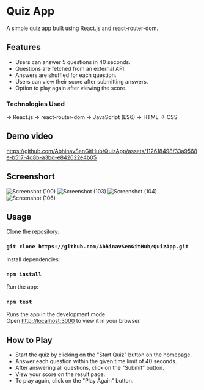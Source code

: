 # Quiz App

A simple quiz app built using React.js and react-router-dom.

## Features
- Users can answer 5 questions in 40 seconds.
- Questions are fetched from an external API.
- Answers are shuffled for each question.
- Users can view their score after submitting answers.
- Option to play again after viewing the score.  

### Technologies Used
-> React.js
-> react-router-dom
-> JavaScript (ES6)
-> HTML
-> CSS

## Demo video 
https://github.com/AbhinavSenGitHub/QuizApp/assets/112618498/33a9568e-b517-4d8b-a3bd-e842622e4b05

## Screenshort
![Screenshot (100)](https://github.com/AbhinavSenGitHub/QuizApp/assets/112618498/c5f04d9d-a5fe-4085-b3dd-42eb9fc397b2)
![Screenshot (103)](https://github.com/AbhinavSenGitHub/QuizApp/assets/112618498/07abb3a3-bc26-44b9-b880-b2f3256ee279)
![Screenshot (104)](https://github.com/AbhinavSenGitHub/QuizApp/assets/112618498/005ef9fc-09e1-4236-b154-2be479b82320)
![Screenshot (106)](https://github.com/AbhinavSenGitHub/QuizApp/assets/112618498/16df673e-4528-4658-9ea3-b1ceab813f0f)
## Usage
Clone the repository:
### `git clone https://github.com/AbhinavSenGitHub/QuizApp.git`

Install dependencies:
### `npm install`

Run the app:
### `npm test`

Runs the app in the development mode.\
Open [http://localhost:3000](http://localhost:3000) to view it in your browser.

## How to Play

- Start the quiz by clicking on the "Start Quiz" button on the homepage.
- Answer each question within the given time limit of 40 seconds.
- After answering all questions, click on the "Submit" button.
- View your score on the result page.
- To play again, click on the "Play Again" button.


